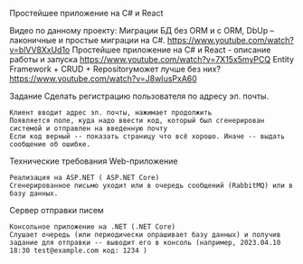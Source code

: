 Простейшее приложение на C# и React

Видео по данному проекту:
Миграции БД без ORM и с ORM, DbUp – лаконичные и простые миграции на C#.  https://www.youtube.com/watch?v=blVV8XxUd1o
Простейшее приложение на C# и React - описание работы и запуска  https://www.youtube.com/watch?v=7X15x5myPCQ
Entity Framework + CRUD + Repositoryможет лучше без них?    https://www.youtube.com/watch?v=J8wIusPxA60




Задание
Сделать регистрацию пользователя по адресу эл. почты.

    Клиент вводит адрес эл. почты, нажимает продолжить
    Появляется поле, куда надо ввести код, который был сгенерирован системой и отправлен на введенную почту
    Если код верный -- показать страницу что всё хорошо. Иначе -- выдать сообщение об ошибке.

Технические требования
Web-приложение

    Реализация на ASP.NET ( ASP.NET Core)
    Сгенерированное письмо уходит или в очередь сообщений (RabbitMQ) или в базу данных.

Сервер отправки писем

    Консольное приложение на .NET (.NET Core)
    Слушает очередь (или периодически опрашивает базу данных) и получив задание для отправки -- выводит его в консоль (например, 2023.04.10 18:30 test@example.com код: 1234 )